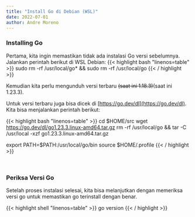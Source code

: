```yaml
---
title: "Install Go di Debian (WSL)"
date: 2022-07-01
author: Andre Moreno
---
```

### Installing Go

Pertama, kita ingin memastikan tidak ada instalasi Go versi sebelumnya. Jalankan perintah berikut di WSL Debian:
{{< highlight bash "linenos=table" >}}
sudo rm -rf /usr/local/go* && sudo rm -rf /usr/local/go
{{< / highlight >}}

Kemudian kita perlu mengunduh versi terbaru ~~(saat ini 1.18.3)~~(saat ini 1.23.3).

Untuk versi terbaru juga bisa dicek di [https://go.dev/dl](https://go.dev/dl). Kita bisa menjalankan perintah berikut:

{{< highlight bash "linenos=table" >}}
cd $HOME/src
wget https://go.dev/dl/go1.23.3.linux-amd64.tar.gz
rm -rf /usr/local/go && tar -C /usr/local -xzf go1.23.3.linux-amd64.tar.gz

export PATH=$PATH:/usr/local/go/bin
source $HOME/.profile
{{< / highlight >}}

&nbsp;

### Periksa Versi Go
Setelah proses instalasi selesai, kita bisa melanjutkan dengan memeriksa versi go untuk memastikan go terinstall dengan benar.

{{< highlight shell "linenos=table" >}}
go version
{{< / highlight >}}